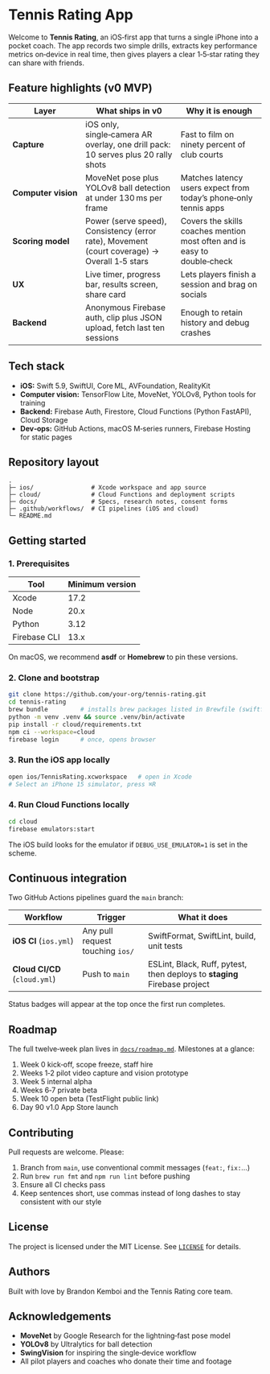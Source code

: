 # Tennis Rating App

Welcome to **Tennis Rating**, an iOS‑first app that turns a single iPhone into a pocket coach. The app records two simple drills, extracts key performance metrics on‑device in real time, then gives players a clear 1‑5‑star rating they can share with friends.

## Feature highlights (v0 MVP)

| Layer               | What ships in v0                                                                             | Why it is enough                                                         |
| ------------------- | -------------------------------------------------------------------------------------------- | ------------------------------------------------------------------------ |
| **Capture**         | iOS only, single‑camera AR overlay, one drill pack: 10 serves plus 20 rally shots            | Fast to film on ninety percent of club courts                            |
| **Computer vision** | MoveNet pose plus YOLOv8 ball detection at under 130 ms per frame                            | Matches latency users expect from today’s phone‑only tennis apps         |
| **Scoring model**   | Power (serve speed), Consistency (error rate), Movement (court coverage) → Overall 1‑5 stars | Covers the skills coaches mention most often and is easy to double‑check |
| **UX**              | Live timer, progress bar, results screen, share card                                         | Lets players finish a session and brag on socials                        |
| **Backend**         | Anonymous Firebase auth, clip plus JSON upload, fetch last ten sessions                      | Enough to retain history and debug crashes                               |

## Tech stack

* **iOS:** Swift 5.9, SwiftUI, Core ML, AVFoundation, RealityKit
* **Computer vision:** TensorFlow Lite, MoveNet, YOLOv8, Python tools for training
* **Backend:** Firebase Auth, Firestore, Cloud Functions (Python FastAPI), Cloud Storage
* **Dev‑ops:** GitHub Actions, macOS M‑series runners, Firebase Hosting for static pages

## Repository layout

```text
.
├─ ios/                # Xcode workspace and app source
├─ cloud/              # Cloud Functions and deployment scripts
├─ docs/               # Specs, research notes, consent forms
├─ .github/workflows/  # CI pipelines (iOS and cloud)
└─ README.md
```

## Getting started

### 1. Prerequisites

| Tool         | Minimum version |
| ------------ | --------------- |
| Xcode        | 17.2            |
| Node         | 20.x            |
| Python       | 3.12            |
| Firebase CLI | 13.x            |

On macOS, we recommend **asdf** or **Homebrew** to pin these versions.

### 2. Clone and bootstrap

```bash
git clone https://github.com/your‑org/tennis‑rating.git
cd tennis‑rating
brew bundle         # installs brew packages listed in Brewfile (swiftformat, swiftlint, etc.)
python -m venv .venv && source .venv/bin/activate
pip install -r cloud/requirements.txt
npm ci --workspace=cloud
firebase login      # once, opens browser
```

### 3. Run the iOS app locally

```bash
open ios/TennisRating.xcworkspace   # open in Xcode
# Select an iPhone 15 simulator, press ⌘R
```

### 4. Run Cloud Functions locally

```bash
cd cloud
firebase emulators:start
```

The iOS build looks for the emulator if `DEBUG_USE_EMULATOR=1` is set in the scheme.

## Continuous integration

Two GitHub Actions pipelines guard the `main` branch:

| Workflow                      | Trigger                          | What it does                                                              |
| ----------------------------- | -------------------------------- | ------------------------------------------------------------------------- |
| **iOS CI** (`ios.yml`)        | Any pull request touching `ios/` | SwiftFormat, SwiftLint, build, unit tests                                 |
| **Cloud CI/CD** (`cloud.yml`) | Push to `main`                   | ESLint, Black, Ruff, pytest, then deploys to **staging** Firebase project |

Status badges will appear at the top once the first run completes.

## Roadmap

The full twelve‑week plan lives in [`docs/roadmap.md`](docs/roadmap.md). Milestones at a glance:

1. Week 0 kick‑off, scope freeze, staff hire
2. Weeks 1‑2 pilot video capture and vision prototype
3. Week 5 internal alpha
4. Weeks 6‑7 private beta
5. Week 10 open beta (TestFlight public link)
6. Day 90 v1.0 App Store launch

## Contributing

Pull requests are welcome. Please:

1. Branch from `main`, use conventional commit messages (`feat:`, `fix:`…)
2. Run `brew run fmt` and `npm run lint` before pushing
3. Ensure all CI checks pass
4. Keep sentences short, use commas instead of long dashes to stay consistent with our style

## License

The project is licensed under the MIT License. See [`LICENSE`](LICENSE) for details.

## Authors

Built with love by Brandon Kemboi and the Tennis Rating core team.

## Acknowledgements

* **MoveNet** by Google Research for the lightning‑fast pose model
* **YOLOv8** by Ultralytics for ball detection
* **SwingVision** for inspiring the single‑device workflow
* All pilot players and coaches who donate their time and footage
